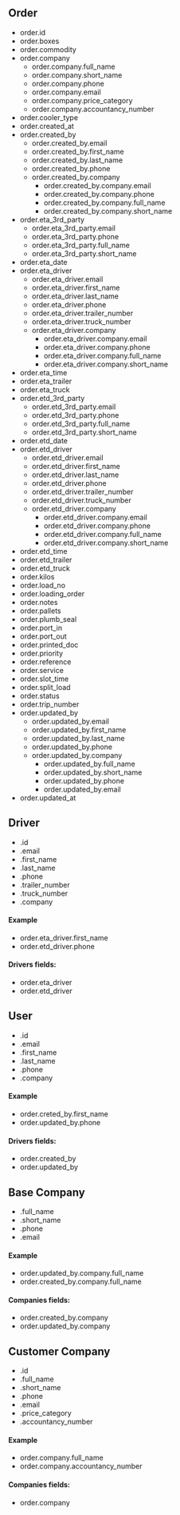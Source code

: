 ## Order
  - order.id
  - order.boxes
  - order.commodity
  - order.company
    - order.company.full_name
    - order.company.short_name
    - order.company.phone
    - order.company.email
    - order.company.price_category
    - order.company.accountancy_number
  - order.cooler_type
  - order.created_at
  - order.created_by
    - order.created_by.email
    - order.created_by.first_name
    - order.created_by.last_name
    - order.created_by.phone
    - order.created_by.company
      - order.created_by.company.email
      - order.created_by.company.phone
      - order.created_by.company.full_name
      - order.created_by.company.short_name
  - order.eta_3rd_party
    - order.eta_3rd_party.email
    - order.eta_3rd_party.phone
    - order.eta_3rd_party.full_name
    - order.eta_3rd_party.short_name
  - order.eta_date
  - order.eta_driver
    - order.eta_driver.email
    - order.eta_driver.first_name
    - order.eta_driver.last_name
    - order.eta_driver.phone
    - order.eta_driver.trailer_number
    - order.eta_driver.truck_number
    - order.eta_driver.company
      - order.eta_driver.company.email
      - order.eta_driver.company.phone
      - order.eta_driver.company.full_name
      - order.eta_driver.company.short_name
  - order.eta_time
  - order.eta_trailer
  - order.eta_truck
  - order.etd_3rd_party
    - order.etd_3rd_party.email
    - order.etd_3rd_party.phone
    - order.etd_3rd_party.full_name
    - order.etd_3rd_party.short_name
  - order.etd_date
  - order.etd_driver
    - order.etd_driver.email
    - order.etd_driver.first_name
    - order.etd_driver.last_name
    - order.etd_driver.phone
    - order.etd_driver.trailer_number
    - order.etd_driver.truck_number
    - order.etd_driver.company
      - order.etd_driver.company.email
      - order.etd_driver.company.phone
      - order.etd_driver.company.full_name
      - order.etd_driver.company.short_name
  - order.etd_time
  - order.etd_trailer
  - order.etd_truck
  - order.kilos
  - order.load_no
  - order.loading_order
  - order.notes
  - order.pallets
  - order.plumb_seal
  - order.port_in
  - order.port_out
  - order.printed_doc
  - order.priority
  - order.reference
  - order.service
  - order.slot_time
  - order.split_load
  - order.status
  - order.trip_number
  - order.updated_by
    - order.updated_by.email
    - order.updated_by.first_name
    - order.updated_by.last_name
    - order.updated_by.phone
    - order.updated_by.company
      - order.updated_by.full_name
      - order.updated_by.short_name
      - order.updated_by.phone
      - order.updated_by.email
  - order.updated_at



## Driver
  - .id
  - .email
  - .first_name
  - .last_name
  - .phone
  - .trailer_number
  - .truck_number
  - .company

#### Example
  - order.eta_driver.first_name
  - order.etd_driver.phone

#### Drivers fields:
  - order.eta_driver
  - order.etd_driver



## User

  - .id
  - .email
  - .first_name
  - .last_name
  - .phone
  - .company

#### Example
  - order.creted_by.first_name
  - order.updated_by.phone

#### Drivers fields:
  - order.created_by
  - order.updated_by



## Base Company
  - .full_name
  - .short_name
  - .phone
  - .email

#### Example
  - order.updated_by.company.full_name
  - order.created_by.company.full_name

#### Companies fields:
  - order.created_by.company
  - order.updated_by.company



## Customer Company
  - .id
  - .full_name
  - .short_name
  - .phone
  - .email
  - .price_category
  - .accountancy_number

#### Example
  - order.company.full_name
  - order.company.accountancy_number

#### Companies fields:
  - order.company

